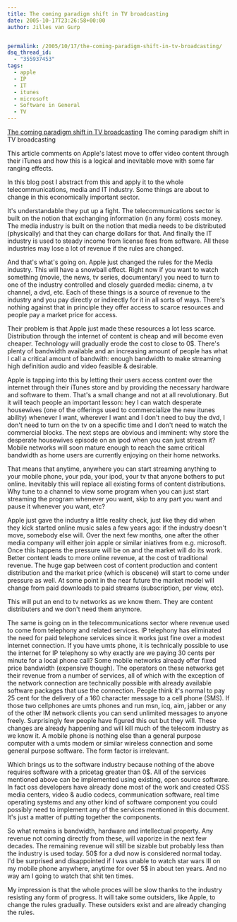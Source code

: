 ```yaml
---
title: The coming paradigm shift in TV broadcasting
date: 2005-10-17T23:26:58+00:00
author: Jilles van Gurp


permalink: /2005/10/17/the-coming-paradigm-shift-in-tv-broadcasting/
dsq_thread_id:
  - "355937453"
tags:
  - apple
  - IP
  - IT
  - itunes
  - microsoft
  - Software in General
  - TV
---
```

[The coming paradigm shift in TV broadcasting](http://arstechnica.com/news.ars/post/20051017-5441.html)
The coming paradigm shift in TV broadcasting

This article comments on Apple's latest move to offer video content through their iTunes and how this is a logical and inevitable move with some far ranging effects.

In this blog post I abstract from this and apply it to the whole telecommunications, media and IT industry. Some things are about to change in this economically important sector. 

It's understandable they put up a fight. The telecommunications sector is built on the notion that exchanging information (in any form) costs money. The media industry is built on the notion that media needs to be distributed (physically) and that they can charge dollars for that. And finally the IT industry is used to steady income from license fees from software. All these industries may lose a lot of revenue if the rules are changed.

And that's what's going on. Apple just changed the rules for the Media industry. This will have a snowball effect. Right now if you want to watch something (movie, the news, tv series, documentary) you need to turn to one of the industry controlled and closely guarded media: cinema, a tv channel, a dvd, etc. Each of these things is a source of revenue to the industry and you pay directly or indirectly for it in all sorts of ways. There's nothing against that in principle they offer access to scarce resources and people pay a market price for access.

Their problem is that Apple just made these resources a lot less scarce. Distribution through the internet of content is cheap and will become even cheaper. Technology will gradually erode the cost to close to 0$. There's plenty of bandwidth available and an increasing amount of people has what I call a critical amount of bandwith: enough bandwidth to make streaming high definition audio and video feasible & desirable. 

Apple is tapping into this by letting their users access content over the internet through their iTunes store and by providing the necessary hardware and software to them. That's a small change and not at all revolutionary. But it will teach people an important lesson: hey I can watch desperate housewives (one of the offerings used to commercialize the new itunes ability) whenever I want, wherever I want and I don't need to buy the dvd, I don't need to turn on the tv on a specific time and I don't need to watch the commercial blocks. The next steps are obvious and imminent: why store the desperate housewives episode on an ipod when you can just stream it? Mobile networks will soon mature enough to reach the same critical bandwidth as home users are currently enjoying on their home networks.

That means that anytime, anywhere you can start streaming anything to your mobile phone, your pda, your ipod, your tv that anyone bothers to put online. Inevitably this will replace all existing forms of content distributions. Why tune to a channel to view some program when you can just start streaming the program whenever you want, skip to any part you want and pause it whenever you want, etc?

Apple just gave the industry a little reality check, just like they did when they kick started online music sales a few years ago: if the industry doesn't move, somebody else will. Over the next few months, one after the other media company will either join apple or similar iniatives from e.g. microsoft. Once this happens the pressure will be on and the market will do its work. Better content leads to more online revenue, at the cost of traditional revenue. The huge gap between cost of content production and content distribution and the market price (which is obscene) will start to come under pressure as well. At some point in the near future the market model will change from paid downloads to paid streams (subscription, per view, etc). 

This will put an end to tv networks as we know them. They are content distributers and we don't need them anymore.

The same is going on in the telecommunications sector where revenue used to come from telephony and related services. IP telephony has eliminated the need for paid telephone services since it works just fine over a modest internet connection. If you have umts phone, it is technically possible to use the internet for IP telephony so why exactly are we paying 30 cents per minute for a local phone call? Some mobile networks already offer fixed price bandwidth (expensive though). The operators on these networks get their revenue from a number of services, all of which with the exception of  the network connection are technically possible with already available software packages that use the connection. People think it's normal to pay 25 cent for the delivery of a 160 character message to a cell phone (SMS). If those two cellphones are umts phones and run msn, icq, aim, jabber or any of the other IM network clients you can send unlimited messages to anyone freely. Surprisingly few people have figured this out but they will. These changes are already happening and will kill much of the telecom industry as we know it. A mobile phone is nothing else than a general purpose computer with a umts modem or similar wireless connection and some general purpose software. The form factor is irrelevant.

Which brings us to the software industry because nothing of the above requires software with a pricetag greater than 0$. All of the services mentioned above can be implemented using existing, open source software. In fact oss developers have already done most of the work and created OSS media centers, video & audio codecs, communication software, real time operating systems and any other kind of software component you could possibly need to implement any of the services mentioned in this document. It's just a matter of putting together the components. 

So what remains is bandwidth, hardware and intellectual property. Any revenue not coming directly from these, will vaporize in the next few decades.  The remaining revenue will still be sizable but probably less than the industry is used today. 50$ for a dvd now is considered normal today. I'd be surprised and disappointed if I was unable to watch star wars III on my mobile phone anywhere, anytime for over 5$ in about ten years. And no way am I going to watch that shit ten times.

My impression is that the whole proces will be slow thanks to the industry resisting any form of progress. It will take some outsiders, like Apple, to change the rules gradually. These outsiders exist and are already changing the rules.